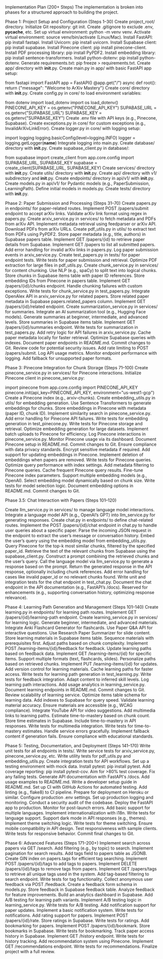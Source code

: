 Implementation Plan (200+ Steps)
The implementation is broken into phases for a structured approach to building the project.

Phase 1: Project Setup and Configuration (Steps 1–30)
Create project_root/ directory.
Initialize Git repository: git init.
Create .gitignore to exclude .env, __pycache__, etc.
Set up virtual environment: python -m venv venv.
Activate virtual environment: source venv/bin/activate (Linux/Mac).
Install FastAPI: pip install fastapi.
Install Uvicorn: pip install uvicorn.
Install Supabase client: pip install supabase.
Install Pinecone client: pip install pinecone-client.
Install PDF processing library: pip install PyPDF2.
Install embedding library: pip install sentence-transformers.
Install python-dotenv: pip install python-dotenv.
Generate requirements.txt: pip freeze > requirements.txt.
Create app/ directory with __init__.py.
Create main.py in app/ with basic FastAPI app setup:

from fastapi import FastAPI
app = FastAPI()
@app.get("/")
async def root():
    return {"message": "Welcome to ArXiv Mastery"}
Create core/ directory with __init__.py.
Create config.py in core/ to load environment variables:

from dotenv import load_dotenv
import os
load_dotenv()
PINECONE_API_KEY = os.getenv("PINECONE_API_KEY")
SUPABASE_URL = os.getenv("SUPABASE_URL")
SUPABASE_KEY = os.getenv("SUPABASE_KEY")
Create .env file with API keys (e.g., Pinecone, Supabase).
Create exceptions.py in core/ for custom exceptions (e.g., InvalidArXivLinkError).
Create logger.py in core/ with logging setup:

import logging
logging.basicConfig(level=logging.INFO)
logger = logging.getLogger(__name__)
Integrate logging into main.py.
Create database/ directory with __init__.py.
Create supabase_client.py in database/:

from supabase import create_client
from app.core.config import SUPABASE_URL, SUPABASE_KEY
supabase = create_client(SUPABASE_URL, SUPABASE_KEY)
Create services/ directory with __init__.py.
Create utils/ directory with __init__.py.
Create api/ directory with v1/ subdirectory and __init__.py.
Create endpoints/ directory in api/v1/ with __init__.py.
Create models.py in api/v1/ for Pydantic models (e.g., PaperSubmission, LearningPath).
Define initial models in models.py.
Create tests/ directory with __init__.py.

Phase 2: Paper Submission and Processing (Steps 31–70)
Create papers.py in endpoints/ for paper-related routes.
Implement POST /papers/submit endpoint to accept arXiv links.
Validate arXiv link format using regex in papers.py.
Create arxiv_service.py in services/ to fetch metadata and PDFs from arXiv API.
Implement metadata retrieval using feedparser or arXiv API.
Download PDFs from arXiv URLs.
Create pdf_utils.py in utils/ to extract text from PDFs using PyPDF2.
Store paper metadata (e.g., title, authors) in Supabase papers table.
Implement GET /papers/{id} to retrieve paper details from Supabase.
Implement GET /papers to list all submitted papers.
Add error handling for invalid arXiv links in papers.py.
Log paper submission events in arxiv_service.py.
Create test_papers.py in tests/ for paper endpoint tests.
Write tests for paper submission and retrieval.
Optimize PDF extraction for large files in pdf_utils.py.
Create chunk_service.py in services/ for content chunking.
Use NLP (e.g., spaCy) to split text into logical chunks.
Store chunks in Supabase items table with paper ID references.
Store embedding IDs from Pinecone in papers table.
Implement GET /papers/{id}/chunks endpoint.
Handle chunking failures with custom exceptions.
Write tests for chunk_service.py in test_papers.py.
Integrate OpenAlex API in arxiv_service.py for related papers.
Store related paper metadata in Supabase papers.related_papers column.
Implement GET /papers/{id}/related endpoint.
Create summarization_service.py in services/ for summaries.
Integrate an AI summarization tool (e.g., Hugging Face models).
Generate summaries at beginner, intermediate, and advanced levels.
Store summaries in Supabase items table.
Implement GET /papers/{id}/summaries endpoint.
Write tests for summarization in test_papers.py.
Add retry logic for API failures in arxiv_service.py.
Cache paper metadata locally for faster retrieval.
Optimize Supabase queries with indexes.
Document paper endpoints in README.md.
Commit changes to Git.
Review code for potential security issues.
Add rate limiting to POST /papers/submit.
Log API usage metrics.
Monitor endpoint performance with logging.
Add fallback for unsupported paper formats.

Phase 3: Pinecone Integration for Chunk Storage (Steps 71–100)
Create pinecone_service.py in services/ for Pinecone interactions.
Initialize Pinecone client in pinecone_service.py:

import pinecone
from app.core.config import PINECONE_API_KEY
pinecone.init(api_key=PINECONE_API_KEY, environment="us-west1-gcp")
Create a Pinecone index (e.g., arxiv-chunks).
Create embedding_utils.py in utils/ for embedding generation.
Use Sentence Transformers to generate embeddings for chunks.
Store embeddings in Pinecone with metadata (paper ID, chunk ID).
Implement similarity search in pinecone_service.py.
Add error handling for Pinecone API failures.
Write tests for embedding generation in test_pinecone.py.
Write tests for Pinecone storage and retrieval.
Optimize embedding generation for large datasets.
Implement batch uploads to Pinecone for efficiency.
Log Pinecone interactions in pinecone_service.py.
Monitor Pinecone usage via its dashboard.
Document Pinecone setup in README.md.
Commit changes to Git.
Ensure compliance with data privacy standards.
Encrypt sensitive metadata if required.
Add support for updating embeddings in Pinecone.
Implement deletion of embeddings when papers are removed.
Write tests for Pinecone queries.
Optimize query performance with index settings.
Add metadata filtering to Pinecone queries.
Cache frequent Pinecone query results.
Fine-tune Pinecone index parameters.
Support multiple embedding models (e.g., OpenAI).
Select embedding model dynamically based on chunk size.
Write tests for model selection logic.
Document embedding options in README.md.
Commit changes to Git.

Phase 3.5: Chat Interaction with Papers (Steps 101–120)

Create llm_service.py in services/ to manage language model interactions.
Integrate a language model API (e.g., OpenAI’s GPT) into llm_service.py for generating responses.
Create chat.py in endpoints/ to define chat-related routes.
Implement the POST /papers/{id}/chat endpoint in chat.py to handle user queries about a specific paper.
Parse the incoming JSON request in the endpoint to extract the user’s message or conversation history.
Embed the user’s query using the embedding model from embedding_utils.py.
Query Pinecone for the top-k most similar chunks, filtered by the specified paper_id.
Retrieve the text of the relevant chunks from Supabase using the supabase_client.py.
Construct a prompt combining the retrieved chunks and the user’s query.
Call the language model via llm_service.py to generate a response based on the prompt.
Return the generated response in the API response, optionally including chunk references.
Add error handling for cases like invalid paper_id or no relevant chunks found.
Write unit and integration tests for the chat endpoint in test_chat.py.
Document the chat endpoint in the API documentation (e.g., FastAPI’s /docs).
Reserved for enhancements (e.g., supporting conversation history, optimizing response relevance).

Phase 4: Learning Path Generation and Management (Steps 101–140)
Create learning.py in endpoints/ for learning path routes.
Implement GET /papers/{id}/learning-path endpoint.
Create learning_service.py in services/ for learning logic.
Generate beginner, intermediate, and advanced materials.
Integrate Anki Flashcard Generator for flashcards.
Use Paper Q&A API for interactive questions.
Use Research Paper Summarizer for slide content.
Store learning materials in Supabase items table.
Sequence materials with prerequisites first.
Adjust paths based on chunk complexity.
Implement POST /learning-items/{id}/feedback for feedback.
Update learning paths based on feedback data.
Implement GET /learning-items/{id} for specific items.
Support multiple formats (text, flashcards, slides).
Personalize paths based on retrieved chunks.
Implement PUT /learning-items/{id} for updates.
Add version control for learning materials.
Cache learning paths for faster access.
Write tests for learning path generation in test_learning.py.
Write tests for feedback integration.
Adapt content to inferred skill levels.
Log learning path interactions.
Add usage analytics in learning_service.py.
Document learning endpoints in README.md.
Commit changes to Git.
Review scalability of learning service.
Optimize items table schema for learning data.
Add indexes to Supabase for query speed.
Validate learning material accuracy.
Ensure materials are accessible (e.g., WCAG compliance).
Integrate YouTube API for video suggestions.
Add multimedia links to learning paths.
Estimate time-to-mastery based on chunk count.
Store time estimates in Supabase.
Include time-to-mastery in API responses.
Write tests for multimedia integration.
Write tests for time-to-mastery estimates.
Handle service errors gracefully.
Implement fallback content if generation fails.
Ensure compliance with educational standards.

Phase 5: Testing, Documentation, and Deployment (Steps 141–170)
Write unit tests for all endpoints in tests/.
Write service tests for arxiv_service.py, pinecone_service.py, etc.
Write utility tests for pdf_utils.py and embedding_utils.py.
Create integration tests for API workflows.
Set up a testing environment with mock data.
Install pytest: pip install pytest.
Add coverage reporting: pip install pytest-cov.
Aim for >80% test coverage.
Fix any failing tests.
Generate API documentation with FastAPI's /docs.
Add usage examples to README.md.
Write a developer setup guide in README.md.
Set up CI with GitHub Actions for automated testing.
Add linting (e.g., flake8) to CI pipeline.
Prepare for deployment on Heroku or similar.
Configure production .env settings.
Set up production logging and monitoring.
Conduct a security audit of the codebase.
Deploy the FastAPI app to production.
Monitor for post-launch errors.
Add basic support for multiple languages.
Implement internationalization with i18n.
Write tests for language support.
Support dark mode in API responses (e.g., themes).
Implement theme switching logic.
Write tests for theme switching.
Ensure mobile compatibility in API design.
Test responsiveness with sample clients.
Write tests for responsive behavior.
Commit final changes to Git.

Phase 6: Advanced Features (Steps 171–200+)
Implement search across papers via GET /search.
Add filtering (e.g., by topic) to search.
Implement pagination for search results.
Add tags field to papers table as JSONB.
Create GIN index on papers.tags for efficient tag searching.
Implement POST /papers/{id}/tags to add tags to papers.
Implement DELETE /papers/{id}/tags to remove tags from papers.
Implement GET /papers/tags to retrieve all unique tags used in the system.
Add tag-based filtering to search endpoint.
Write tests for tag functionality.
Collect anonymous user feedback via POST /feedback.
Create a feedback form schema in models.py.
Store feedback in Supabase feedback table.
Analyze feedback for feature improvements.
Build an analytics dashboard in Supabase.
Add A/B testing for learning path variants.
Implement A/B testing logic in learning_service.py.
Write tests for A/B testing.
Add notification support for paper updates.
Implement a basic notification system.
Write tests for notifications.
Add rating support for papers.
Implement POST /papers/{id}/rate.
Store ratings in Supabase.
Write tests for ratings.
Add bookmarking for papers.
Implement POST /papers/{id}/bookmark.
Store bookmarks in Supabase.
Write tests for bookmarking.
Track paper access history in Supabase.
Implement GET /history endpoint.
Write tests for history tracking.
Add recommendation system using Pinecone.
Implement GET /recommendations endpoint.
Write tests for recommendations.
Finalize project with a full review.